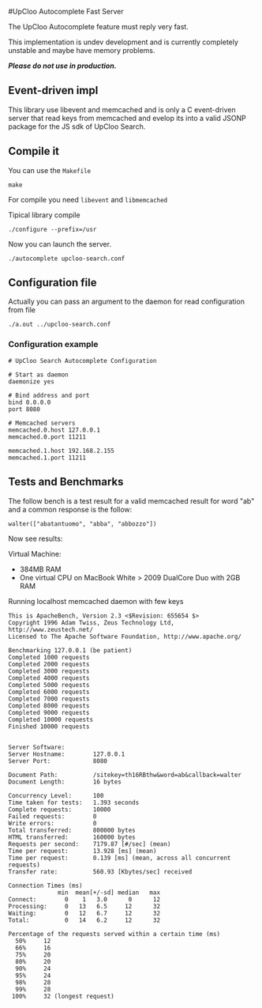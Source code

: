 #UpCloo Autocomplete Fast Server

The UpCloo Autocomplete feature must reply very fast.

This implementation is undev development and is currently
completely unstable and maybe have memory problems. 

***Please do not use in production.***

## Event-driven impl

This library use libevent and memcached and is only a C event-driven
server that read keys from memcached and evelop its into a valid
JSONP package for the JS sdk of UpCloo Search.

## Compile it

You can use the ```Makefile```

```
make
``` 

For compile you need ```libevent``` and ```libmemcached```

Tipical library compile

```
./configure --prefix=/usr
```

Now you can launch the server.

```
./autocomplete upcloo-search.conf
```

## Configuration file

Actually you can pass an argument to the daemon for
read configuration from file

```
./a.out ../upcloo-search.conf
```

### Configuration example

```
# UpCloo Search Autocomplete Configuration

# Start as daemon
daemonize yes

# Bind address and port
bind 0.0.0.0
port 8080

# Memcached servers
memcached.0.host 127.0.0.1
memcached.0.port 11211

memcached.1.host 192.168.2.155
memcached.1.port 11211
```

## Tests and Benchmarks

The follow bench is a test result for a valid memcached result for word
"ab" and a common response is the follow:

```
walter(["abatantuomo", "abba", "abbozzo"])
```

Now see results:

Virtual Machine:

 * 384MB RAM
 * One virtual CPU on MacBook White > 2009 DualCore Duo with 2GB RAM

Running localhost memcached daemon with few keys

```
This is ApacheBench, Version 2.3 <$Revision: 655654 $>
Copyright 1996 Adam Twiss, Zeus Technology Ltd, http://www.zeustech.net/
Licensed to The Apache Software Foundation, http://www.apache.org/

Benchmarking 127.0.0.1 (be patient)
Completed 1000 requests
Completed 2000 requests
Completed 3000 requests
Completed 4000 requests
Completed 5000 requests
Completed 6000 requests
Completed 7000 requests
Completed 8000 requests
Completed 9000 requests
Completed 10000 requests
Finished 10000 requests


Server Software:        
Server Hostname:        127.0.0.1
Server Port:            8080

Document Path:          /sitekey=th16RBthw&word=ab&callback=walter
Document Length:        16 bytes

Concurrency Level:      100
Time taken for tests:   1.393 seconds
Complete requests:      10000
Failed requests:        0
Write errors:           0
Total transferred:      800000 bytes
HTML transferred:       160000 bytes
Requests per second:    7179.87 [#/sec] (mean)
Time per request:       13.928 [ms] (mean)
Time per request:       0.139 [ms] (mean, across all concurrent requests)
Transfer rate:          560.93 [Kbytes/sec] received

Connection Times (ms)
              min  mean[+/-sd] median   max
Connect:        0    1   3.0      0      12
Processing:     0   13   6.5     12      32
Waiting:        0   12   6.7     12      32
Total:          0   14   6.2     12      32

Percentage of the requests served within a certain time (ms)
  50%     12
  66%     16
  75%     20
  80%     20
  90%     24
  95%     24
  98%     28
  99%     28
 100%     32 (longest request)
```


